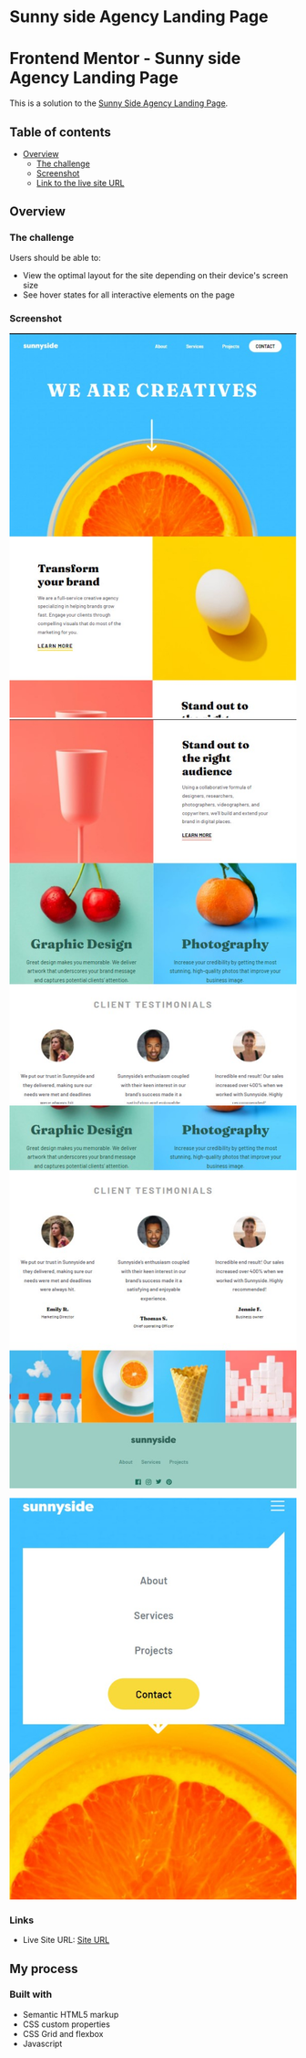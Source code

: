 # Sunny side Agency Landing Page

# Frontend Mentor - Sunny side Agency Landing Page

This is a solution to the [Sunny Side Agency Landing Page](https://www.frontendmentor.io/solutions/responsive-page-using-flexbox-and-grid-jl4uRXHW5). 


## Table of contents

- [Overview](#overview)
  - [The challenge](#the-challenge)
  - [Screenshot](#screenshot)
  - [Link to the live site URL](#links)


## Overview

### The challenge

Users should be able to:

- View the optimal layout for the site depending on their device's screen size
- See hover states for all interactive elements on the page


### Screenshot

![Desktop View](./screenshot1.jpg)
![](./screenshot2.jpg)
![](./screenshot3.jpg)

![Mobile View](./mobilescreenshot2.jpg)


### Links

- Live Site URL: [Site URL](https://veenali.github.io/Sunny-side-agency-landing-page/)

## My process

### Built with

- Semantic HTML5 markup
- CSS custom properties
- CSS Grid and flexbox
- Javascript



